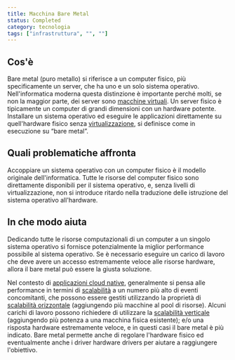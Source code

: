 ```yaml
---
title: Macchina Bare Metal
status: Completed
category: tecnologia
tags: ["infrastruttura", "", ""]
---
```


## Cos'è

Bare metal (puro metallo) si riferisce a un computer fisico, più specificamente un server, che ha uno e un solo sistema operativo.
Nell'informatica moderna questa distinzione è importante perché molti, se non la maggior parte, dei server sono [macchine virtuali](/it/virtual-machine/).
Un server fisico è tipicamente un computer di grandi dimensioni con un hardware potente.
Installare un sistema operativo ed eseguire le applicazioni direttamente su quell'hardware fisico senza [virtualizzazione](/it/virtualization/), si definisce come in esecuzione su “bare metal”.

## Quali problematiche affronta

Accoppiare un sistema operativo con un computer fisico è il modello originale dell'informatica.
Tutte le risorse del computer fisico sono direttamente disponibili per il sistema operativo, e, senza livelli di virtualizzazione, non si introduce ritardo nella traduzione delle istruzione del sistema operativo all'hardware.

## In che modo aiuta

Dedicando tutte le risorse computazionali di un computer a un singolo sistema operativo si fornisce potenzialmente la miglior performance possibile al sistema operativo.
Se è necessario eseguire un carico di lavoro che deve avere un accesso estremamente veloce alle risorse hardware, allora il bare metal può essere la giusta soluzione.

Nel contesto di [applicazioni cloud native](/it/cloud-native-apps/),
generalmente si pensa alle performance in termini di [scalabilità](/it/scalability/) a un numero più alto di eventi concomitanti,
che possono essere gestiti utilizzando la proprietà di [scalabilità orizzontale](/it/horizontal-scaling/) (aggiungendo più macchine al pool di risorse).
Alcuni carichi di lavoro possono richiedere di utilizzare la [scalabilità verticale](/it/vertical-scaling/) (aggiungendo più potenza a una macchina fisica esistente);
e/o una risposta hardware estremamente veloce, e in questi casi il bare metal è più indicato.
Bare metal permette anche di regolare l'hardware fisico ed eventualmente anche i driver hardware drivers per aiutare a raggiungere l'obiettivo.

